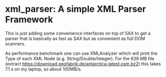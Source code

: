 # xml_parser: A simple XML Parser Framework

This is just adding some convenience interfaces on top of SAX to get a parser that is
basically as fast as SAX but as convenient as full DOM scanners.

As performance benchmark one can use XMLAnalyzer which will print the
Type of each XML Node (e.g. String/Double/Integer).
For the 638 MB file (extract https://download.geofabrik.de/antarctica-latest.osm.bz2)
this takes 7.1 s on my laptop, so about 100MB/s.
